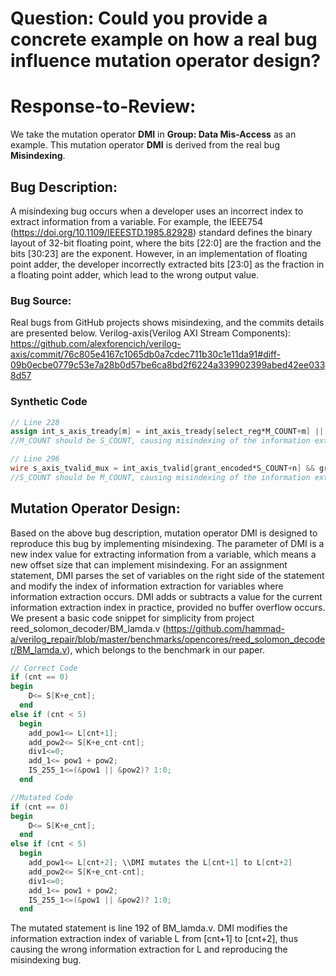 # Question: Could you provide a concrete example on how a real bug influence mutation operator design?
# Response-to-Review: 
We take the mutation operator **DMI** in **Group: Data Mis-Access** as an example.
This mutation operator **DMI** is derived from the real bug **Misindexing**.
## Bug Description:
A misindexing bug occurs when a developer uses an incorrect index to extract information from a variable. For example, the IEEE754 (https://doi.org/10.1109/IEEESTD.1985.82928) standard defines the binary layout of 32-bit floating point, where the bits [22:0] are the fraction and the bits [30:23] are the exponent. However, in an implementation of floating point adder, the developer incorrectly extracted bits [23:0] as the fraction in a floating point adder, which lead to the wrong output value.
### Bug Source:
Real bugs from GitHub projects shows misindexing, and the commits details are presented below.
Verilog-axis(Verilog AXI Stream Components): https://github.com/alexforencich/verilog-axis/commit/76c805e4167c1065db0a7cdec711b30c1e11da91#diff-09b0ecbe0779c53e7a28b0d57be6ca8bd2f6224a339902399abed42ee0338d57

### Synthetic Code
```verilog
// Line 228
assign int_s_axis_tready[m] = int_axis_tready[select_reg*M_COUNT+m] || drop_reg; 
//M_COUNT should be S_COUNT, causing misindexing of the information extraction from int_axis_tready

// Line 296
wire s_axis_tvalid_mux = int_axis_tvalid[grant_encoded*S_COUNT+n] && grant_valid; //S_COUNT should be M_COUNT
//S_COUNT should be M_COUNT, causing misindexing of the information extraction from int_axis_tvalid
```

## Mutation Operator Design:
Based on the above bug description, mutation operator DMI is designed to reproduce this bug by implementing misindexing. The parameter of DMI is a new index value for extracting information from a variable, which means a new offset size that can implement misindexing. For an assignment statement, DMI parses the set of variables on the right side of the statement and modify the index of information extraction for variables where information extraction occurs. DMI adds or subtracts a value for the current information extraction index in practice, provided no buffer overflow occurs. We present a basic code snippet for simplicity from project reed_solomon_decoder/BM_lamda.v (https://github.com/hammad-a/verilog_repair/blob/master/benchmarks/opencores/reed_solomon_decoder/BM_lamda.v), which belongs to the benchmark in our paper. 

```verilog
// Correct Code
if (cnt == 0)
begin
    D<= S[K+e_cnt];
  end
else if (cnt < 5)
  begin
    add_pow1<= L[cnt+1];
    add_pow2<= S[K+e_cnt-cnt];
    div1<=0;
    add_1<= pow1 + pow2;
    IS_255_1<=(&pow1 || &pow2)? 1:0;
  end

//Mutated Code
if (cnt == 0)
begin
    D<= S[K+e_cnt];
  end
else if (cnt < 5)
  begin
    add_pow1<= L[cnt+2]; \\DMI mutates the L[cnt+1] to L[cnt+2]
    add_pow2<= S[K+e_cnt-cnt];
    div1<=0;
    add_1<= pow1 + pow2;
    IS_255_1<=(&pow1 || &pow2)? 1:0;
  end
```
The mutated statement is line 192 of BM_lamda.v. DMI modifies the information extraction index of variable L from [cnt+1] to [cnt+2], thus causing the wrong information extraction for L and reproducing the misindexing bug.
